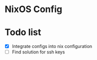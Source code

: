 # NixOS Config
# Todo list

- [x] Integrate configs into nix configuration
- [ ] Find solution for ssh keys
